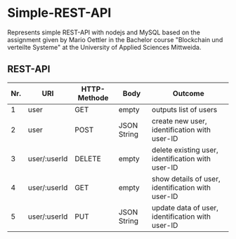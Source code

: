 # Simple-REST-API

Represents simple REST-API with nodejs and MySQL based on the assignment given by Mario Oettler in the Bachelor course "Blockchain und verteilte Systeme" at the University of Applied Sciences Mittweida.

## REST-API
| Nr. | URI | HTTP-Methode | Body | Outcome |
|-----|-----|------------------|-------|------------|
| 1 | user | GET | empty | outputs list of users |
| 2 | user  | POST | JSON String | create new user, identification with user-ID |
| 3 | user/:userId | DELETE | empty | delete existing user, identification with user-ID |
| 4 | user/:userId | GET | empty | show details of user, identification with user-ID |
| 5 | user/:userId | PUT | JSON String | update data of user, identification with user-ID |


